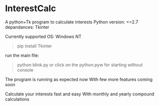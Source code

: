 # InterestCalc
A python+Tk program to calculate interests
Python version: <=2.7
depandances:
Tkinter

Currently supported OS: Windows NT

>pip install Tkinter

run the main file:
>python blink.py
or
click on the python.pyw for starting without console

The program is running as expected now
With few more features coming soon

Calculate your interests fast and easy
With monthly and yearly compound 
calculations 
